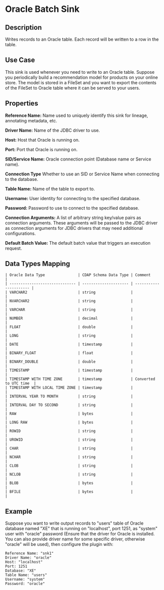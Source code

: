 # Oracle Batch Sink


Description
-----------
Writes records to an Oracle table. Each record will be written to a row in the table.


Use Case
--------
This sink is used whenever you need to write to an Oracle table.
Suppose you periodically build a recommendation model for products on your online store.
The model is stored in a FileSet and you want to export the contents
of the FileSet to Oracle table where it can be served to your users.

Properties
----------
**Reference Name:** Name used to uniquely identify this sink for lineage, annotating metadata, etc.

**Driver Name:** Name of the JDBC driver to use.

**Host:** Host that Oracle is running on.

**Port:** Port that Oracle is running on.

**SID/Service Name:** Oracle connection point (Database name or Service name).

**Connection Type** Whether to use an SID or Service Name when connecting to the database.

**Table Name:** Name of the table to export to.

**Username:** User identity for connecting to the specified database.

**Password:** Password to use to connect to the specified database.

**Connection Arguments:** A list of arbitrary string key/value pairs as connection arguments. These arguments
will be passed to the JDBC driver as connection arguments for JDBC drivers that may need additional configurations.

**Default Batch Value:** The default batch value that triggers an execution request.


Data Types Mapping
----------

    | Oracle Data Type               | CDAP Schema Data Type | Comment                |
    | ------------------------------ | --------------------- | ---------------------- |
    | VARCHAR2                       | string                |                        |
    | NVARCHAR2                      | string                |                        |
    | VARCHAR                        | string                |                        |
    | NUMBER                         | decimal               |                        |
    | FLOAT                          | double                |                        |
    | LONG                           | string                |                        |
    | DATE                           | timestamp             |                        |
    | BINARY_FLOAT                   | float                 |                        |
    | BINARY_DOUBLE                  | double                |                        |
    | TIMESTAMP                      | timestamp             |                        |
    | TIMESTAMP WITH TIME ZONE       | timestamp             | Converted to UTC time  |
    | TIMESTAMP WITH LOCAL TIME ZONE | timestamp             |                        |
    | INTERVAL YEAR TO MONTH         | string                |                        |
    | INTERVAL DAY TO SECOND         | string                |                        |
    | RAW                            | bytes                 |                        |
    | LONG RAW                       | bytes                 |                        |
    | ROWID                          | string                |                        |
    | UROWID                         | string                |                        |
    | CHAR                           | string                |                        |
    | NCHAR                          | string                |                        |
    | CLOB                           | string                |                        |
    | NCLOB                          | string                |                        |
    | BLOB                           | bytes                 |                        |
    | BFILE                          | bytes                 |                        |


Example
-------
Suppose you want to write output records to "users" table of Oracle database named "XE" that is running on "localhost", 
port 1251, as "system" user with "oracle" password (Ensure that the driver for Oracle is installed. You can also provide 
driver name for some specific driver, otherwise "oracle" will be used), then configure the plugin with: 

```
Reference Name: "snk1"
Driver Name: "oracle"
Host: "localhost"
Port: 1251
Database: "XE"
Table Name: "users"
Username: "system"
Password: "oracle"
```
